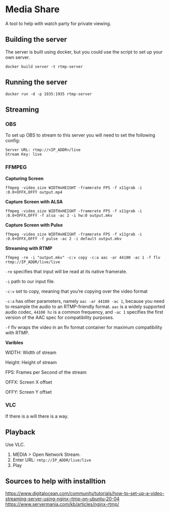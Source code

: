 # Media Share
A tool to help with watch party for private viewing.

## Building the server
The server is built using docker, but you could use the script to set up your own server. 

```
docker build server -t rtmp-server
```

## Running the server

```
docker run -d -p 1935:1935 rtmp-server
```

## Streaming
### OBS
To set up OBS to stream to this server you will need to set the following config:

```
Server URL: rtmp://<IP_ADDR>/live
Stream Key: live
```

### FFMPEG

**Capturing Screen**
```
ffmpeg -video_size WIDTHxHEIGHT -framerate FPS -f x11grab -i :0.0+OFFX,OFFY output.mp4
```

**Capture Screen with ALSA**
```
ffmpeg -video_size WIDTHxHEIGHT -framerate FPS -f x11grab -i :0.0+OFFX,OFFY -f alsa -ac 2 -i hw:0 output.mkv
```

**Capture Screen with Pulse**
```
ffmpeg -video_size WIDTHxHEIGHT -framerate FPS -f x11grab -i :0.0+OFFX,OFFY -f pulse -ac 2 -i default output.mkv
```

**Streaming with RTMP**

```
ffmpeg -re -i "output.mkv" -c:v copy -c:a aac -ar 44100 -ac 1 -f flv rtmp://IP_ADDR/live/live
```

`-re` specifies that input will be read at its native framerate.

`-i` path to our input file.

`-c:v` set to copy, meaning that you’re copying over the video format

`-c:a` has other parameters, namely `aac -ar 44100 -ac 1`, because you need to resample the audio to an RTMP-friendly format. `aac` is a widely supported audio codec, `44100 hz` is a common frequency, and `-ac 1` specifies the first version of the AAC spec for compatibility purposes.

`-f` flv wraps the video in an flv format container for maximum compatibility with RTMP.


**Varibles**

WIDTH: Width of stream

Height: Height of stream

FPS: Frames per Second of the stream

OFFX: Screen X offset

OFFY: Screen Y offset

### VLC
If there is a will there is a way.

## Playback
Use VLC.

1. MEDIA > Open Network Stream.
2. Enter URL: `rmtp://IP_ADDR/live/live`
3. Play

## Sources to help with installtion
https://www.digitalocean.com/community/tutorials/how-to-set-up-a-video-streaming-server-using-nginx-rtmp-on-ubuntu-20-04
https://www.servermania.com/kb/articles/nginx-rtmp/
